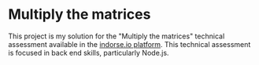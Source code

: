 # Multiply the matrices

This project is my solution for the "Multiply the matrices" technical assessment available in the [indorse.io platform](https://indorse.io/).
This technical assessment is focused in back end skills, particularly Node.js.
